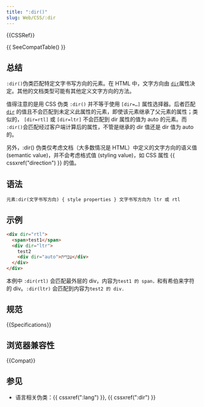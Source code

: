 ```yaml
---
title: ":dir()"
slug: Web/CSS/:dir
---
```


{{CSSRef}}

{{ SeeCompatTable() }}

## 总结

`:dir()`伪类匹配特定文字书写方向的元素。在 HTML 中，文字方向由 [`dir`](/zh-CN/docs/Web/HTML/Element/html#dir)属性决定。其他的文档类型可能有其他定义文字方向的方法。

值得注意的是用 CSS 伪类 `:dir()` 并不等于使用 `[dir=…]` 属性选择器。后者匹配 [`dir`](/zh-CN/docs/Web/HTML/Element/html#dir) 的值且不会匹配到未定义此属性的元素，即使该元素继承了父元素的属性；类似的， `[dir=rtl]` 或 `[dir=ltr]` 不会匹配到 dir 属性的值为 auto 的元素。而 `:dir()`会匹配经过客户端计算后的属性，不管是继承的 dir 值还是 dir 值为 auto 的。

另外，:dir() 伪类仅考虑文档（大多数情况是 HTML）中定义的文字方向的语义值 (semantic value)，并不会考虑格式值 (styling value)，如 CSS 属性 {{ cssxref("direction") }} 的值。

## 语法

```plain
元素:dir(文字书写方向) { style properties } 文字书写方向为 ltr 或 rtl
```

## 示例

```html
<div dir="rtl">
  <span>test1</span>
  <div dir="ltr">
    test2
    <div dir="auto">עִבְרִית</div>
  </div>
</div>
```

本例中 `:dir(rtl)` 会匹配最外层的 div，内容为`test1 的 span，`和有希伯来字符的 div。`:dir(ltr)` 会匹配到内容为`test2 的 div.`

## 规范

{{Specifications}}

## 浏览器兼容性

{{Compat}}

## 参见

- 语言相关伪类：{{ cssxref(":lang") }}, {{ cssxref(":dir") }}
